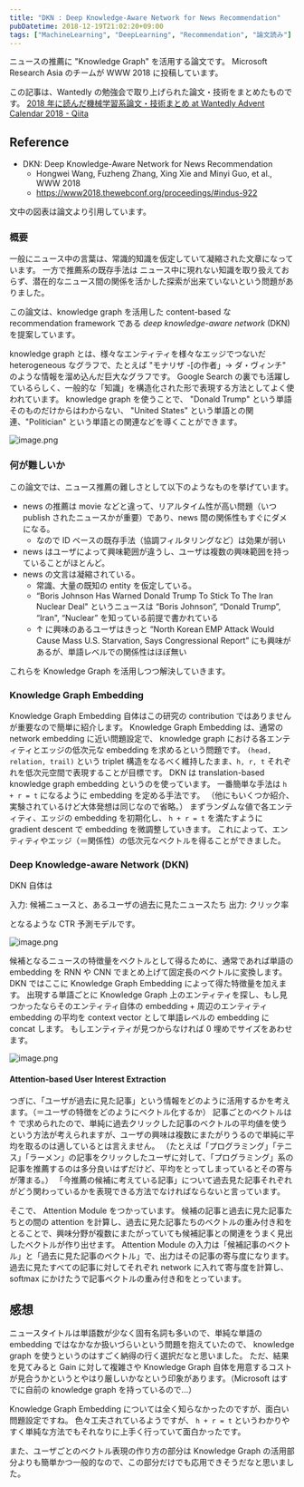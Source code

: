 ```yaml
---
title: "DKN : Deep Knowledge-Aware Network for News Recommendation"
pubDatetime: 2018-12-19T21:02:20+09:00
tags: ["MachineLearning", "DeepLearning", "Recommendation", "論文読み"]
---
```


ニュースの推薦に "Knowledge Graph" を活用する論文です。
Microsoft Research Asia のチームが WWW 2018 に投稿しています。

この記事は、Wantedly の勉強会で取り上げられた論文・技術をまとめたものです。
[2018 年に読んだ機械学習系論文・技術まとめ at Wantedly Advent Calendar 2018 - Qiita](https://qiita.com/advent-calendar/2018/wantedly_ml)

## Reference

- DKN: Deep Knowledge-Aware Network for News Recommendation
  - Hongwei Wang, Fuzheng Zhang, Xing Xie and Minyi Guo, et al., WWW 2018
  - https://www2018.thewebconf.org/proceedings/#indus-922

文中の図表は論文より引用しています。

### 概要

一般にニュース中の言葉は、常識的知識を仮定していて凝縮された文章になっています。
一方で推薦系の既存手法は ニュース中に現れない知識を取り扱えておらず、潜在的なニュース間の関係を活かした探索が出来ていないという問題がありました。

この論文は、knowledge graph を活用した content-based な recommendation framework である _deep knowledge-aware network_ (DKN) を提案しています。

knowledge graph とは、様々なエンティティを様々なエッジでつないだ heterogeneous なグラフで、たとえば "モナリザ -[の作者」-> ダ・ヴィンチ" のような情報を溜め込んだ巨大なグラフです。
Google Search の裏でも活躍しているらしく、一般的な「知識」を構造化された形で表現する方法としてよく使われています。
knowledge graph を使うことで、 "Donald Trump" という単語そのものだけからはわからない、 "United States" という単語との関連、"Politician" という単語との関連などを導くことができます。

![image.png](https://qiita-image-store.s3.amazonaws.com/0/39030/6967d5d1-0708-7e59-51c8-db107866ea63.png)

### 何が難しいか

この論文では、ニュース推薦の難しさとして以下のようなものを挙げています。

- news の推薦は movie などと違って、リアルタイム性が高い問題（いつ publish されたニュースかが重要）であり、news 間の関係性もすぐにダメになる。
  - なので ID ベースの既存手法（協調フィルタリングなど）は効果が弱い
- news はユーザによって興味範囲が違うし、ユーザは複数の興味範囲を持っていることがほとんど。
- news の文言は凝縮されている。
  - 常識、大量の既知の entity を仮定している。
  - “Boris Johnson Has Warned Donald Trump To Stick To The Iran Nuclear Deal" というニュースは “Boris Johnson”, “Donald Trump”, “Iran", “Nuclear” を知っている前提で書かれている
  - ↑ に興味のあるユーザはきっと “North Korean EMP Attack Would Cause Mass U.S. Starvation, Says Congressional Report” にも興味があるが、単語レベルでの関係性はほぼ無い

これらを Knowledge Graph を活用しつつ解決していきます。

### Knowledge Graph Embedding

Knowledge Graph Embedding 自体はこの研究の contribution ではありませんが重要なので簡単に紹介します。
Knowledge Graph Embedding は、通常の network embedding に近い問題設定で、 knowledge graph における各エンティティとエッジの低次元な embedding を求めるという問題です。
`(head, relation, trail)` という triplet 構造をなるべく維持したまま、`h, r, t` それぞれを低次元空間で表現することが目標です。
DKN は translation-based knowledge graph embedding というのを使っています。
一番簡単な手法は `h + r = t` になるように embedding を定める手法です。
（他にもいくつか紹介、実験されているけど大体発想は同じなので省略。）
まずランダムな値で各エンティティ、エッジの embedding を初期化し、 `h + r = t` を満たすように gradient descent で embedding を微調整していきます。
これによって、エンティティやエッジ（＝関係性）の低次元なベクトルを得ることができました。

### Deep Knowledge-aware Network (DKN)

DKN 自体は

入力: 候補ニュースと、あるユーザの過去に見たニュースたち
出力: クリック率

となるような CTR 予測モデルです。

![image.png](https://qiita-image-store.s3.amazonaws.com/0/39030/f64784da-f8b9-4620-c0b5-5a3db5640417.png)

候補となるニュースの特徴量をベクトルとして得るために、通常であれば単語の embedding を RNN や CNN でまとめ上げて固定長のベクトルに変換します。
DKN ではここに Knowledge Graph Embedding によって得た特徴量を加えます。
出現する単語ごとに Knowledge Graph 上のエンティティを探し、もし見つかったならそのエンティティ自体の embedding + 周辺のエンティティ embedding の平均を context vector として単語レベルの embedding に concat します。
もしエンティティが見つからなければ 0 埋めでサイズをあわせます。

![image.png](https://qiita-image-store.s3.amazonaws.com/0/39030/8e4f7cc4-89ee-5b3a-7343-245f33fa0b51.png)

#### Attention-based User Interest Extraction

つぎに、「ユーザが過去に見た記事」という情報をどのように活用するかを考えます。（＝ユーザの特徴をどのようにベクトル化するか）
記事ごとのベクトルは ↑ で求められたので、単純に過去クリックした記事のベクトルの平均値を使うという方法が考えられますが、ユーザの興味は複数にまたがりうるので単純に平均を取るのは適しているとは言えません。
（たとえば「プログラミング」「テニス」「ラーメン」の記事をクリックしたユーザに対して、「プログラミング」系の記事を推薦するのは多分良いはずだけど、平均をとってしまっているとその寄与が薄まる。）
「今推薦の候補に考えている記事」について過去見た記事それぞれがどう関わっているかを表現できる方法でなければならないと言っています。

そこで、 Attention Module をつかっています。
候補の記事と過去に見た記事たちとの間の attention を計算し、過去に見た記事たちのベクトルの重み付き和をとることで、興味分野が複数にまたがっていても候補記事との関連をうまく見出したベクトルが作り出せます。
Attention Module の入力は「候補記事のベクトル」と「過去に見た記事のベクトル」で、出力はその記事の寄与度になります。過去に見たすべての記事に対してそれぞれ network に入れて寄与度を計算し、softmax にかけたうで記事ベクトルの重み付き和をとっています。

## 感想

ニュースタイトルは単語数が少なく固有名詞も多いので、単純な単語の embedding ではなかなか扱いづらいという問題を抱えていたので、 knowledge graph を使うというのはすごく納得の行く選択だなと思いました。
ただ、結果を見てみると Gain に対して複雑さや Knowledge Graph 自体を用意するコストが見合うかというとやはり厳しいかなという印象があります。（Microsoft はすでに自前の knowledge graph を持っているので...）

Knowledge Graph Embedding については全く知らなかったのですが、面白い問題設定ですね。
色々工夫されているようですが、 `h + r = t` というわかりやすく単純な方法でもそれなりに上手く行っていて面白かったです。

また、ユーザごとのベクトル表現の作り方の部分は Knowledge Graph の活用部分よりも簡単かつ一般的なので、この部分だけでも応用できそうだなと思いました。
